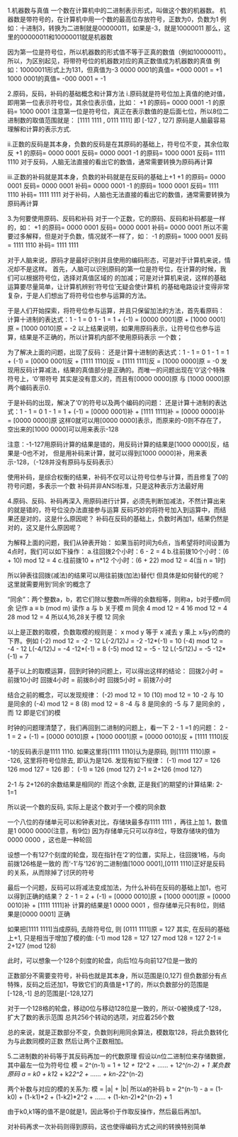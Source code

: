 1.机器数与真值
  一个数在计算机中的二进制表示形式，叫做这个数的机器数。
  机器数是带符号的，在计算机中用一个数的最高位存放符号，正数为0，负数为1
  例如：十进制3，转换为二进制就是00000011，如果是-3，就是10000011
       那么，这里的00000011和10000011就是机器数

  因为第一位是符号位，所以机器数的形式值不等于正真的数值（例如10000011）。
  所以，为区别起见，将带符号位的机器数对应的真正数值成为机器数的真值
  例如：10000011形式上为131，但真值为-3
        0000 0001的真值= +000 0001 = +1
        1000 0001的真值= -000 0001 = -1


2.原码，反码，补码的基础概念和计算方法
  i.原码就是符号位加上真值的绝对值，即用第一位表示符号位，其余位表示值，比如：
    +1 的原码= 0000 0001
    -1 的原码= 1000 0001
    注意第一位是符号位，真正在表示数值的是后面七位，所以8位二进制数的取值范围就是：
    [1111 1111 , 0111 1111]
    即
    [-127 , 127]
    原码是人脑最容易理解和计算的表示方式.

  ii.正数的反码是其本身，负数的反码是在其原码的基础上，符号位不变，其余位取反
    +1 的原码= 0000 0001 反码= 0000 0001
    -1 的原码= 1000 0001 反码= 1111 1110
    对于反码，人脑无法直接的看出它的数值，通常需要转换为原码再计算
 
  iii.正数的补码就是其本身，负数的补码就是在反码的基础上+1
    +1 的原码= 0000 0001 反码= 0000 0001 补码= 0000 0001
    -1 的原码= 1000 0001 反码= 1111 1110 补码= 1111 1111
    对于补码，人脑也无法直接的看出它的数值，通常需要转换为原码再计算


3.为何要使用原码、反码和补码
  对于一个正数，它的原码、反码和补码都是一样的，如：
	+1 的原码= 0000 0001 反码= 0000 0001 补码= 0000 0001
  所以不需要过多解释，但是对于负数，情况就不一样了，如：
  	-1 的原码= 1000 0001 反码= 1111 1110 补码= 1111 1111

  对于人脑来说，原码才是最好识别并且使用的编码形态，可是对于计算机来说，情况却不是这样。
  首先，人脑可以识别原码的第一位是符号位，在计算的时候，我们可以根据符号位，选择对真值区域的
    的加减；可是对计算机来说，这样的基础运算要尽量简单，让计算机辨别‘符号位’无疑会使计算机
    的基础电路设计变得非常复杂，于是人们想出了将符号位也参与运算的方法。

  于是人们开始探索，将符号位参与运算，并且只保留加法的方法，首先看原码：
  计算十进制的表达式：1 - 1 = 0
  	1 - 1 = 1 + (-1) = [0000 0001]原 + [1000 0001]原 = [1000 0010]原 = -2
  以上结果说明，如果用原码表示，让符号位也参与运算，结果是不正确的，所以计算机内部不使用原码表示
  一个数；

  为了解决上面的问题，出现了反码：
  还是计算十进制的表达式：1 - 1 = 0
	1 - 1 = 1 + (-1) = [0000 0001]反 + [1111 1110]反 = [1111 1111]反 = [1000 0000]原 = -0
  发现用反码计算减法，结果的真值部分是正确的。而唯一的问题出现在‘0’这个特殊符号上，‘0’带符号
  其实是没有意义的，而且有[0000 0000]原 与 [1000 0000]原 两个编码表示0.

  于是补码的出现，解决了‘0’的符号以及两个编码的问题： 
  还是计算十进制的表达式：1 - 1 = 0
	1 - 1 = 1 + (-1) = [0000 0001]补 + [1111 1111]补 = [0000 0000]补 = [0000 0000]原
  这样0就可以用[0000 0000]表示，而原来的-0则不存在了，空出来的[1000 0000]可以用来表示-128

  注意：-1-127用原码计算的结果是错的，用反码计算的结果是[1000 0000]反，结果是-0也不对，
       但是用补码来计算，就可以得到[1000 0000]补，用来表示-128，（-128并没有原码与反码表示）

  使用补码，是综合权衡的结果，补码不仅可以让符号位参与计算，而且修复了0的符号问题，多表示一个数
  补码并非ANSI标准，只是这种表示方法最好用


4.原码、反码、补码再深入
  用原码进行计算，必须先判断加减法，不然计算出来的就是错的，符号位没办法直接参与运算
  反码巧妙的将符号加入到运算中，而结果还是对的，这是什么原因呢？
  补码在反码的基础上，负数时再加1，结果仍然是对的，这又是什么原因呢？

  为解释上面的问题，我们从钟表开始：
  如果当前时间为6点，当希望将时间设置为4点时，我们可以如下操作：
  a.往回拨2个小时：6 - 2 = 4 
  b.往前拨10个小时：(6 + 10) mod 12 = 4
  c.往前拨10 + n*12 个小时：(6 + 22) mod 12 = 4(当 n = 1时)

  所以钟表往回拨(减法)的结果可以用往前拨(加法)替代!
  但具体是如何替代的呢？这里就需要用到‘同余’的概念了

  “同余”：两个整数a，b，若它们除以整数m所得的余数相等，则称a，b对于模m同余
  记作 a ≡ b (mod m)
  读作 a 与 b 关于模 m 同余
  4 mod 12 = 4
  16 mod 12 = 4
  28 mod 12 = 4
  所以4,16,28关于模 12 同余

  以上是正数的取模，负数取模的规则是：
  x mod y 等于 x 减去 y 乘上 x与y的商的下界。例如
  (-2) mod 12 = -2 - 12 L(-2/12)J = -2 -12*(-1) = 10
  (-4) mod 12 = -4 - 12 L(-4/12)J = -4 -12*(-1) = 8
  (-5) mod 12 = -5 - 12 L(-5/12)J = -5 -12*(-1) = 7

  基于以上的取模运算，回到时钟的问题上，可以得出这样的结论：
  回拨2小时 = 前拨10小时
  回拨4小时 = 前拨8小时
  回拨5小时 = 前拨7小时

  结合之前的概念，可以发现规律：
  	(-2) mod 12 = 10
  	(10) mod 12 = 10
  -2 与 10 是同余的
  	(-4) mod 12 = 8
  	(8) mod 12 = 8
  -4 与 8 是同余的
  -5 与 7 是同余的 ，而 12 即是它们的模

  时钟的问题理清楚了，我们再回到二进制的问题上，看一下 2 - 1 =1 的问题：
  2 - 1 = 2 + (-1) = [0000 0010]原 + [1000 0001]原 = [0000 0010]反 + [1111 1110]反

  -1的反码表示是1111 1110. 如果这里将[1111 1110]认为是原码, 则[1111 1110]原 = -126, 这里将符号位除去, 即认为是126.
  发现有如下规律：
  (-1) mod 127 = 126
  126 mod 127 = 126
  即：
  (-1) ≡ 126 (mod 127)
  2-1 ≡ 2+126 (mod 127)

  2-1 与 2+126的余数结果是相同的! 而这个余数, 正是我们的期望的计算结果: 2-1=1 

  所以说一个数的反码, 实际上是这个数对于一个模的同余数

  一个八位的存储单元可以和钟表对比，存储块最多存1111 1111 ，再往上加 1，数值是1 0000 0000(注意，有9位)
  因为存储单元只可以存8位，导致存储块的值为0000 0000 ，这也是一种轮回

  设想一个有127个刻度的轮盘，现在指针在‘2’的位置，实际上，往回拨1格，与向前拨126格是一致的
  而‘-1’与‘126’的二进制值[1000 0001],[0111 1110]正好是反码的关系，从而除掉了讨厌的符号
  
  最后一个问题，反码可以将减法变成加法，为什么补码在反码的基础上加1，也可以得到正确的结果？
  2 - 1 = 2 + (-1) = [0000 0010]原 + [1000 0001]原 = [0000 0010]补 + [1111 1111]补 
  计算的结果是1 0000 0001 ，但存储单元只有8位，则结果是[0000 0001] 正确
  
  如果把[1111 1111]当成原码, 去除符号位, 则
  [0111 1111]原 = 127
  其实, 在反码的基础上+1, 只是相当于增加了模的值:
  (-1) mod 128 = 127
  127 mod 128 = 127
  2-1 ≡ 2+127 (mod 128)

  此时，可以想象一个128个刻度的轮盘，向后1位与向前127位是一致的

  正数部分不需要变符号，补码也就是其本身，所以范围是[0,127]
  但负数部分有点特殊，反码之后还加1，导致它们的真值是+1了的，所以负数部分的范围是[-128,-1]
  总的范围是[-128,127]

  对于一个128格的轮盘，移动0位与移动128位是一致的，所以-0被换成了-128，扩大了数的表示范围
  总共256个转动的选项，对应着256个数

  总的来说，就是正数部分不变，负数则利用同余算法，模数取128，将此负数转化为与此数同模的正数
  然后让两个正数相加。

5.二进制数的补码等于其反码再加一的代数原理
  假设以n位二进制位来存储数据，其中最左一位为符号位
  模 = 2^(n-1) = 1 + 1*2 + 1*2^2 + ...... + 1*2^(n-2) + 1
  某负数原码 a = k0 + k1*2 + k2*2^2 + ...... + kn-2*2^(n-2)

  两个补数与对应的模的关系为: 模 = |a| + |b|
  所以a的补码 b = 2^(n-1) - a = (1-k0) + (1-k1)*2 + (1-k2)*2^2 + ...... + (1-kn-2)*2^(n-2) + 1

  由于k0,k1等的值不是0就是1，因此等价于作取反操作，然后最后再加1。








  对补码再求一次补码则得到原码，这也使得编码方式之间的转换特别简单
  




























